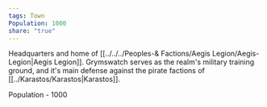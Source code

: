 ```yaml
---
tags: Town
Population: 1000
share: "true"
---
```


Headquarters and home of [[../../../Peoples-& Factions/Aegis Legion/Aegis-Legion|Aegis Legion]]. Grymswatch serves as the realm's military training ground, and it's main defense against the pirate factions of [[../Karastos/Karastos|Karastos]]. 

Population - 1000